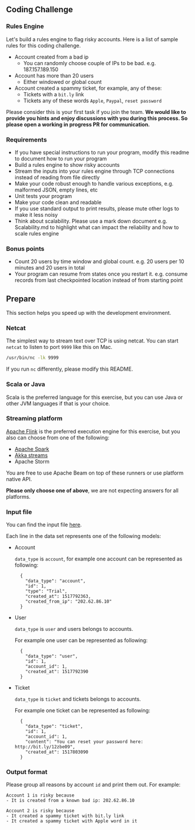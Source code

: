 ## Coding Challenge

### Rules Engine
Let's build a rules engine to flag risky accounts.
Here is a list of sample rules for this coding challenge.

* Account created from a bad ip
    - You can randomly choose couple of IPs to be bad. e.g. 187.157.189.150
* Account has more than 20 users
    - Either windowed or global count
* Account created a spammy ticket, for example, any of these:
    - Tickets with a `bit.ly` link
    - Tickets any of these words `Apple`, `Paypal`, `reset password`

Please consider this is your first task if you join the team.
**We would like to provide you hints and enjoy discussions with you during this process.
So please open a working in progress PR for communication.**

### Requirements
- If you have special instructions to run your program, modify this readme to document how to run your program
- Build a rules engine to show risky accounts
- Stream the inputs into your rules engine through TCP connections instead of reading from file directly
- Make your code robust enough to handle various exceptions, e.g. malformed JSON, empty lines, etc
- Unit tests your program
- Make your code clean and readable
- If you use standard output to print results, please mute other logs to make it less noisy
- Think about scalability. Please use a mark down document e.g. Scalability.md to highlight what can impact the reliability and how to scale rules engine

### Bonus points
- Count 20 users by time window and global count. e.g. 20 users per 10 minutes and 20 users in total
- Your program can resume from states once you restart it. e.g. consume records from last checkpointed location instead of from starting point

## Prepare
This section helps you speed up with the development environment.

### Netcat
The simplest way to stream text over TCP is using netcat.
You can start `netcat` to listen to port `9999` like this on Mac.

```bash
/usr/bin/nc -lk 9999
```
If you run `nc` differently, please modify this README.

### Scala or Java 
Scala is the preferred language for this exercise, but you can use Java or other JVM languages if that is your choice.

### Streaming platform
[Apache Flink](./flink/README.md) is the preferred execution engine for this exercise, but you also can choose from one of the following:

- [Apache Spark](./spark/README.md)
- [Akka streams](./akka_streams/README.md)
- Apache Storm

You are free to use Apache Beam on top of these runners or use platform native API.

**Please only choose one of above**, we are not expecting answers for all platforms.

### Input file
You can find the input file [here](./inputs/data.json).

Each line in the data set represents one of the following models:

- Account

    `data_type` is `account`, for example one account can be represented as following:

        {
          "data_type": "account",
          "id": 1,
          "type": "Trial",
          "created_at": 1517792363,
          "created_from_ip": "202.62.86.10"
        }

- User

    `data_type` is `user` and users belongs to accounts.
  
    For example one user can be represented as following:

        {
          "data_type": "user",
          "id": 1,
          "account_id": 1,
          "created_at": 1517792390
        }

- Ticket

    `data_type` is `ticket` and tickets belongs to accounts.
    
    For example one ticket can be represented as following:

        {
          "data_type": "ticket",
          "id": 1,
          "account_id": 1,
          "content": "You can reset your password here: http://bit.ly/12zbe09",
          "created_at": 1517803090
        }

### Output format
Please group all reasons by account `id` and print them out. For example:

```
Account 1 is risky because
- It is created from a known bad ip: 202.62.86.10

Account 2 is risky because
- It created a spammy ticket with bit.ly link
- It created a spammy ticket with Apple word in it
```
